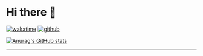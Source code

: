 
# Hi there 👋

[![wakatime](https://wakatime.com/badge/user/5b096241-36b4-47ff-a46f-4c9e55d7800c.svg)](https://wakatime.com/@5b096241-36b4-47ff-a46f-4c9e55d7800c)
[![github](https://img.shields.io/github/followers/Dario-Castiglione?logo=github&style=plastic)](https://github.com/Dario-Castiglione?tab=followers)


[![Anurag's GitHub stats](https://github-readme-stats.vercel.app/api?Dario-Castiglione=anuraghazra)](https://github.com/anuraghazra/github-readme-stats)

<hr>

